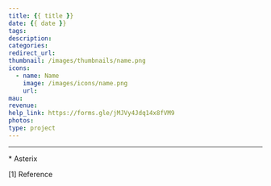 ```yaml
---
title: {{ title }}
date: {{ date }}
tags:
description:
categories:
redirect_url:
thumbnail: /images/thumbnails/name.png
icons:
  - name: Name
    image: /images/icons/name.png
    url:
mau: 
revenue: 
help_link: https://forms.gle/jMJVy4Jdq14x8fVM9
photos:
type: project
---
```



---

\* Asterix

[1] Reference